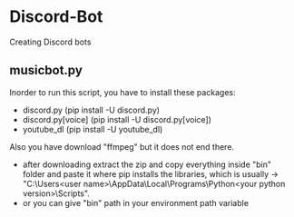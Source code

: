 # Discord-Bot
Creating Discord bots

## musicbot.py 
Inorder to run this script, you have to install these packages:
- discord.py (pip install -U discord.py)
- discord.py[voice] (pip install -U discord.py[voice])
- youtube_dl (pip install -U youtube_dl)

Also you have download "ffmpeg" but it does not end there.
- after downloading extract the zip and copy everything inside "bin" folder and paste it where pip installs the libraries, which is usually -> "C:\Users\<user name>\AppData\Local\Programs\Python\<your python version>\Scripts".
- or you can give "bin" path in your environment path variable
